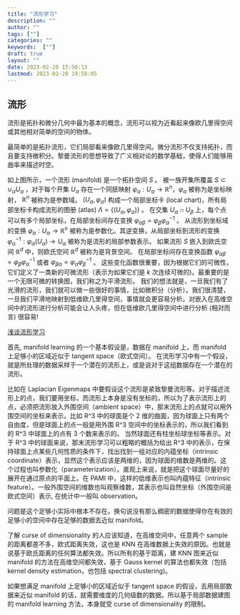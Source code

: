 ```yaml
---
title: "流形学习"
description: ""
author: ""
tags: [""]
categories: ""
keywords:  [""]
draft: true
layout: ""
date: 2023-02-20 15:58:13
lastmod: 2023-02-20 19:58:05
---
```


## 流形

流形是拓扑和微分几何中最为基本的概念，流形可以视为近看起来像欧几里得空间或其他相对简单的空间的物体。

最简单的是拓扑流形，它们局部看来像欧几里得空间。微分流形不仅支持拓扑，而且要支持微积分。黎曼流形的思想导致了广义相对论的数学基础，使得人们能够用曲率来描述时空。

如上图所示，一个流形 (manifold) 是一个拓扑空间 $S$ 。
被一族开集所覆盖 $S \subset \cup_\alpha U_\alpha$ ，对于每个开集 $U_\alpha$ 存在一个同胚映射 $\varphi_\alpha: U_\alpha \rightarrow \mathbb{R}^n ， \varphi_\alpha$ 被称为是坐标映射， $\mathbb{R}^n$ 被称为是参数域。
$\left(U_\alpha, \varphi_\alpha\right)$ 构成一个局部坐标卡 (local chart)，所有局部坐标卡构成流形的图册 (atlas) $\Lambda=\left\{\left(U_\alpha, \varphi_\alpha\right)\right\}$ 。
在交集 $U_\alpha \cap U_\beta$ 上，每个点可以有多个局部坐标，在局部坐标间存在变换 $\varphi_{\alpha \beta}=\varphi_\beta \varphi_\alpha^{-1}$ 。
从流形到坐标域的变换 $\varphi_\alpha: U_\alpha \rightarrow \mathbb{R}^n$ 被称为是参数化。其逆变换，从局部坐标到流形的变换 $\varphi_\alpha^{-1}: \varphi_\alpha\left(U_\alpha\right) \rightarrow U_\alpha$ 被称为是流形的局部参数表示。
如果流形 $S$ 嵌入到欧氏空间 $\mathbb{R}^d$ 中，则欧氏空间 $\mathbb{R}^d$ 被称为是背景空间。
在局部坐标间存在变换函数 $\varphi_{\alpha \beta}=\varphi_\beta \varphi_\alpha^{-1}$ 或者 $\varphi_{\beta \alpha}=\varphi_\alpha \varphi_\beta^{-1}$ 。
这些变化函数很重要，因为根据它们的可微性，它们定义了一类新的可微流形（表示为如果它们是 $k$ 次连续可微的)。最重要的是一个无限可微的转换图，我们称之为平滑流形。
我们的想法就是，一旦我们有了光滑的流形，我们就可以做一些很好的事情，比如微积分（分析）。我们很清楚，一旦我们平滑地映射到低维欧几里得空间，事情就会更容易分析。对嵌入在高维空间中的流形进行分析可能会让人头疼，但在低维欧几里得空间中进行分析 (相对而言) 很容易!

[浅谈流形学习](https://blog.pluskid.org/archives/533)



首先, manifold learning 的一个基本假设是，数据在 manifold 上，而 manifold 上足够小的区域近似于 tangent space（欧式空间）。
在流形学习中有一个假设，就是所处理的数据采样于一个潜在的流形上，或是说对于这组数据存在一个潜在的流形。

比如在 Laplacian Eigenmaps 中要假设这个流形是紧致黎曼流形等。对于描述流形上的点，我们要用坐标，而流形上本身是没有坐标的，所以为了表示流形上的点，必须把流形放入外围空间（ambient space）中，那末流形上的点就可以用外围空间的坐标来表示。比如 R^3 中的球面是个 2 维的曲面，因为球面上只有两个自由度，但是球面上的点一般是用外围 R^3 空间中的坐标表示的，所以我们看到的 R^3 中球面上的点有 3 个数来表示的。
当然球面还有柱坐标球坐标等表示。对于 R^3 中的球面来说，那末流形学习可以粗略的概括为给出 R^3 中的表示，在保持球面上点某些几何性质的条件下，找出找到一组对应的内蕴坐标（intrinsic coordinate）表示，显然这个表示应该是两维的，因为球面的维数是两维的。这个过程也叫参数化（parameterization）。直观上来说，就是把这个球面尽量好的展开在通过原点的平面上。在 PAMI 中，这样的低维表示也叫内蕴特征（intrinsic feature）。一般外围空间的维数也叫观察维数，其表示也叫自然坐标（外围空间是欧式空间）表示, 在统计中一般叫 observation。



问题是这个足够小实际中根本不存在。换句说没有那么稠密的数据使得你在有效的足够小的空间中存在足够的数据去近似 manifold。

了解 curse of dimensionality 的人应该知道，在高维空间中，任意两个 sample 的距离都差不多，欧式距离失效，这也是 KNN 在高维数据上失效的原因。也就是说基于欧氏距离的任何算法都失效。所以所有的基于距离，建 KNN 图来近似 manifold 的方法在高维空间都失效，基于 Gauss kernel 的算法也都失效（包括 kernel density estimation，也包括 spectral clustering)。

如果想满足 manifold 上足够小的区域近似于 tangent space 的假设，去用局部数据来近似 manifold 的话，就需要维度的几何级数的数据。所以基于局部数据建图的 manifold learning 方法，本身就受 curse of dimensionality 的限制。
